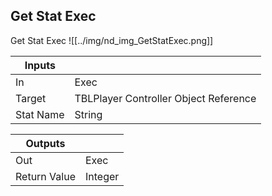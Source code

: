 ## Get Stat Exec
Get Stat Exec
![[../img/nd_img_GetStatExec.png]]

|Inputs||
|--|--|
| In | Exec |
| Target | TBLPlayer Controller Object Reference |
| Stat Name | String |

|Outputs||
|--|--|
| Out | Exec |
| Return Value | Integer |
